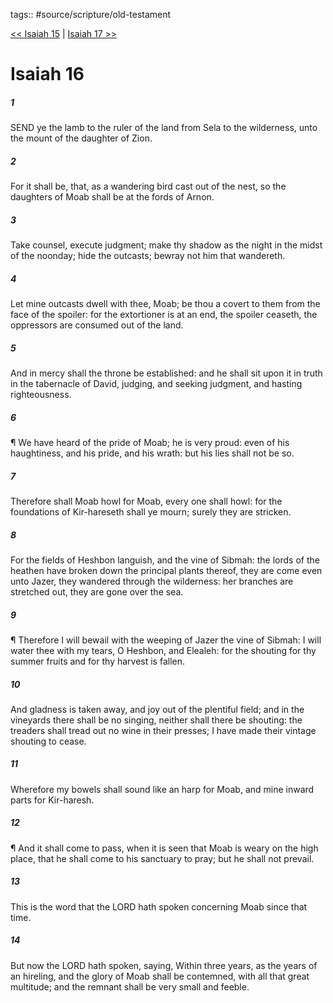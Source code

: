 tags:: #source/scripture/old-testament

[<< Isaiah 15](/Old_Testament/23_Isaiah/Isaiah_15.md) | [Isaiah 17 >>](/Old_Testament/23_Isaiah/Isaiah_17.md)

# Isaiah 16

##### 1

SEND ye the lamb to the ruler of the land from Sela to the wilderness, unto the mount of the daughter of Zion.

##### 2

For it shall be, that, as a wandering bird cast out of the nest, so the daughters of Moab shall be at the fords of Arnon.

##### 3

Take counsel, execute judgment; make thy shadow as the night in the midst of the noonday; hide the outcasts; bewray not him that wandereth.

##### 4

Let mine outcasts dwell with thee, Moab; be thou a covert to them from the face of the spoiler: for the extortioner is at an end, the spoiler ceaseth, the oppressors are consumed out of the land.

##### 5

And in mercy shall the throne be established: and he shall sit upon it in truth in the tabernacle of David, judging, and seeking judgment, and hasting righteousness.

##### 6

¶ We have heard of the pride of Moab; he is very proud: even of his haughtiness, and his pride, and his wrath: but his lies shall not be so.

##### 7

Therefore shall Moab howl for Moab, every one shall howl: for the foundations of Kir-hareseth shall ye mourn; surely they are stricken.

##### 8

For the fields of Heshbon languish, and the vine of Sibmah: the lords of the heathen have broken down the principal plants thereof, they are come even unto Jazer, they wandered through the wilderness: her branches are stretched out, they are gone over the sea.

##### 9

¶ Therefore I will bewail with the weeping of Jazer the vine of Sibmah: I will water thee with my tears, O Heshbon, and Elealeh: for the shouting for thy summer fruits and for thy harvest is fallen.

##### 10

And gladness is taken away, and joy out of the plentiful field; and in the vineyards there shall be no singing, neither shall there be shouting: the treaders shall tread out no wine in their presses; I have made their vintage shouting to cease.

##### 11

Wherefore my bowels shall sound like an harp for Moab, and mine inward parts for Kir-haresh.

##### 12

¶ And it shall come to pass, when it is seen that Moab is weary on the high place, that he shall come to his sanctuary to pray; but he shall not prevail.

##### 13

This is the word that the LORD hath spoken concerning Moab since that time.

##### 14

But now the LORD hath spoken, saying, Within three years, as the years of an hireling, and the glory of Moab shall be contemned, with all that great multitude; and the remnant shall be very small and feeble.

